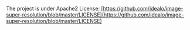 The project is under Apache2 License:
[https://github.com/idealo/image-super-resolution/blob/master/LICENSE](https://github.com/idealo/image-super-resolution/blob/master/LICENSE)
